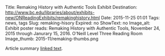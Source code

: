 Title: Remaking History with Authentic Tools Exhibit
Destination: http://www.bc.edu/libraries/about/exhibits-new/ONReadingExhibits/remakinghistory.html
Date: 2015-11-25 01:01 
Tags: news, tags 
Slug: remaking-hisory 
Expired: no
ShowText: no
Image_alt: Exhibit poster reads: Remaking History with Authentic Tools, November 24, 2015 through Janurary 15, 2016. O'Neill Level Three Reading Room 
Image_thumb: 2015-11/remaking-thumbs.png

Article summary [linked text](http://www.google.com).
